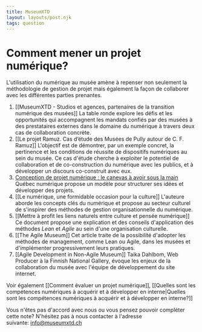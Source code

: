 ```yaml
---
title: MuseumXTD
layout: layouts/post.njk
tags: question
---
```

# **Comment mener un projet numérique?**
L'utilisation du numérique au musée amène à repenser non seulement la méthodologie de gestion de projet mais également la façon de collaborer avec les différentes parties prenantes. 

1. [[MuseumXTD - Studios et agences, partenaires de la transition numérique des musées]]
   La table ronde explore les défis et les opportunités qui accompagnent les mandats confiés par des musées à des prestataires externes dans le domaine du numérique à travers deux cas de collaboration concrète. 
2. [[Le projet Ramuz. Cas d’étude des Musées de Pully autour de C. F. Ramuz]]
   L'objectif est de démontrer, par un exemple concret, la pertinence et les conditions de réussite de dispositifs numériques au sein du musée. Ce cas d'étude cherche à exploiter le potentiel de collaboration et de co-construction du numérique avec les publics, et à développer un discours co-construit avec eux.
3. [Conception de projet numérique : le canevas à avoir sous la main](https://quebecnumerique.com/conception-de-projet-numerique-le-canevas-a-avoir-sous-la-main/)
   Québec numérique propose un modèle pour structurer ses idées et développer des projets. 
4. [[Le numérique, une formidable occasion pour la culture]]
   L'auteure aborde les concepts clés du numérique et propose au secteur culturel de s'inspirer des méthodes de gestion organisationnelle du numérique.  
6. [[Mettre à profit les liens naturels entre culture et pensée numérique]]
   Ce document propose une explication et des conseils d'application des méthodes *Lean* et *Agile* au sein d'une organisation culturelle. 
7. [[The Agile Museum]]
   Cet article traite de la possibilité d'adopter les méthodes de management, comme Lean ou Agile, dans les musées et d'implémenter progressivement leurs pratiques.
8. [[Agile Development in Non-Agile Museum]]
   Taika Dahlbom, Web Producer à la Finnish National Gallery, évoque les enjeux de la collaboration du musée avec l'équipe de développement du site internet. 

Voir également [[Comment évaluer un projet numérique]], [[Quelles sont les compétences numériques à acquérir et à développer en interne|Quelles sont les compétences numériques à acquérir et à développer en interne?]]
 
Vous n'êtes pas d'accord avec nous ou vous pensez pouvoir compléter cette note? N'hésitez pas à nous contacter à l'adresse suivante: [info@museumxtd.ch](mailto:info@museumxtd.ch)